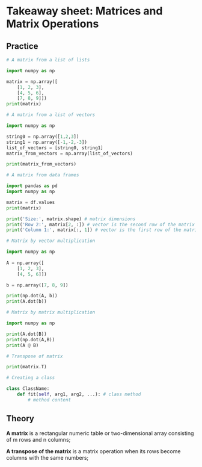 # Takeaway sheet: Matrices and Matrix Operations

## Practice

```python
# A matrix from a list of lists

import numpy as np

matrix = np.array([
    [1, 2, 3], 
    [4, 5, 6],
    [7, 8, 9]])
print(matrix)
```

```python
# A matrix from a list of vectors

import numpy as np

string0 = np.array([1,2,3])
string1 = np.array([-1,-2,-3])
list_of_vectors = [string0, string1]
matrix_from_vectors = np.array(list_of_vectors)

print(matrix_from_vectors)
```

```python
# A matrix from data frames

import pandas as pd
import numpy as np

matrix = df.values
print(matrix)

print('Size:', matrix.shape) # matrix dimensions
print('Row 2:', matrix[2, :]) # vector is the second row of the matrix 
print('Column 1:', matrix[:, 1]) # vector is the first row of the matrix 
```

```python
# Matrix by vector multiplication 

import numpy as np
    
A = np.array([
    [1, 2, 3], 
    [4, 5, 6]])

b = np.array([7, 8, 9])

print(np.dot(A, b))
print(A.dot(b))
```

```python
# Matrix by matrix multiplication 

import numpy as np

print(A.dot(B))
print(np.dot(A,B)) 
print(A @ B)
```

```python
# Transpose of matrix

print(matrix.T)
```

```python
# Creating a class

class ClassName:
    def fit(self, arg1, arg2, ...): # class method
        # method content 
```

## Theory

**A matrix** is a rectangular numeric table or two-dimensional array consisting of m rows and n columns;

**A transpose of the matrix** is a matrix operation when its rows become columns with the same numbers;